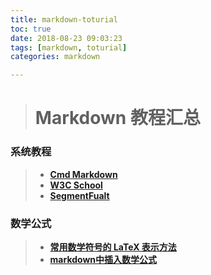 ```yaml
---
title: markdown-toturial
toc: true
date: 2018-08-23 09:03:23
tags: [markdown, toturial]
categories: markdown

---
```


> # Markdown 教程汇总


### 系统教程

> * **[Cmd Markdown](https://www.zybuluo.com/mdeditor)**
> * **[W3C School](https://www.w3cschool.cn/lme/)**
> * **[SegmentFualt](https://segmentfault.com/markdown)**


### 数学公式
> * **[常用数学符号的 LaTeX 表示方法](http://www.mohu.org/info/symbols/symbols.htm)**
> * **[markdown中插入数学公式](https://www.jianshu.com/p/888c5eaebabd)**
